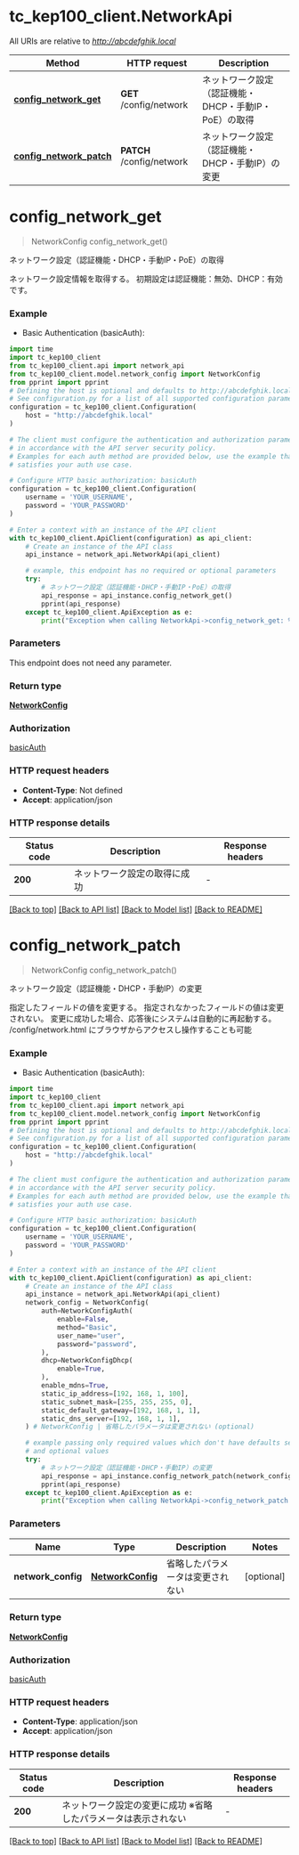 # tc_kep100_client.NetworkApi

All URIs are relative to *http://abcdefghik.local*

Method | HTTP request | Description
------------- | ------------- | -------------
[**config_network_get**](NetworkApi.md#config_network_get) | **GET** /config/network | ネットワーク設定（認証機能・DHCP・手動IP・PoE）の取得
[**config_network_patch**](NetworkApi.md#config_network_patch) | **PATCH** /config/network | ネットワーク設定（認証機能・DHCP・手動IP）の変更


# **config_network_get**
> NetworkConfig config_network_get()

ネットワーク設定（認証機能・DHCP・手動IP・PoE）の取得

ネットワーク設定情報を取得する。   初期設定は認証機能：無効、DHCP：有効です。 

### Example

* Basic Authentication (basicAuth):
```python
import time
import tc_kep100_client
from tc_kep100_client.api import network_api
from tc_kep100_client.model.network_config import NetworkConfig
from pprint import pprint
# Defining the host is optional and defaults to http://abcdefghik.local
# See configuration.py for a list of all supported configuration parameters.
configuration = tc_kep100_client.Configuration(
    host = "http://abcdefghik.local"
)

# The client must configure the authentication and authorization parameters
# in accordance with the API server security policy.
# Examples for each auth method are provided below, use the example that
# satisfies your auth use case.

# Configure HTTP basic authorization: basicAuth
configuration = tc_kep100_client.Configuration(
    username = 'YOUR_USERNAME',
    password = 'YOUR_PASSWORD'
)

# Enter a context with an instance of the API client
with tc_kep100_client.ApiClient(configuration) as api_client:
    # Create an instance of the API class
    api_instance = network_api.NetworkApi(api_client)

    # example, this endpoint has no required or optional parameters
    try:
        # ネットワーク設定（認証機能・DHCP・手動IP・PoE）の取得
        api_response = api_instance.config_network_get()
        pprint(api_response)
    except tc_kep100_client.ApiException as e:
        print("Exception when calling NetworkApi->config_network_get: %s\n" % e)
```


### Parameters
This endpoint does not need any parameter.

### Return type

[**NetworkConfig**](NetworkConfig.md)

### Authorization

[basicAuth](../README.md#basicAuth)

### HTTP request headers

 - **Content-Type**: Not defined
 - **Accept**: application/json


### HTTP response details
| Status code | Description | Response headers |
|-------------|-------------|------------------|
**200** | ネットワーク設定の取得に成功  |  -  |

[[Back to top]](#) [[Back to API list]](../README.md#documentation-for-api-endpoints) [[Back to Model list]](../README.md#documentation-for-models) [[Back to README]](../README.md)

# **config_network_patch**
> NetworkConfig config_network_patch()

ネットワーク設定（認証機能・DHCP・手動IP）の変更

指定したフィールドの値を変更する。 指定されなかったフィールドの値は変更されない。   変更に成功した場合、応答後にシステムは自動的に再起動する。   /config/network.html にブラウザからアクセスし操作することも可能 

### Example

* Basic Authentication (basicAuth):
```python
import time
import tc_kep100_client
from tc_kep100_client.api import network_api
from tc_kep100_client.model.network_config import NetworkConfig
from pprint import pprint
# Defining the host is optional and defaults to http://abcdefghik.local
# See configuration.py for a list of all supported configuration parameters.
configuration = tc_kep100_client.Configuration(
    host = "http://abcdefghik.local"
)

# The client must configure the authentication and authorization parameters
# in accordance with the API server security policy.
# Examples for each auth method are provided below, use the example that
# satisfies your auth use case.

# Configure HTTP basic authorization: basicAuth
configuration = tc_kep100_client.Configuration(
    username = 'YOUR_USERNAME',
    password = 'YOUR_PASSWORD'
)

# Enter a context with an instance of the API client
with tc_kep100_client.ApiClient(configuration) as api_client:
    # Create an instance of the API class
    api_instance = network_api.NetworkApi(api_client)
    network_config = NetworkConfig(
        auth=NetworkConfigAuth(
            enable=False,
            method="Basic",
            user_name="user",
            password="password",
        ),
        dhcp=NetworkConfigDhcp(
            enable=True,
        ),
        enable_mdns=True,
        static_ip_address=[192, 168, 1, 100],
        static_subnet_mask=[255, 255, 255, 0],
        static_default_gateway=[192, 168, 1, 1],
        static_dns_server=[192, 168, 1, 1],
    ) # NetworkConfig | 省略したパラメータは変更されない (optional)

    # example passing only required values which don't have defaults set
    # and optional values
    try:
        # ネットワーク設定（認証機能・DHCP・手動IP）の変更
        api_response = api_instance.config_network_patch(network_config=network_config)
        pprint(api_response)
    except tc_kep100_client.ApiException as e:
        print("Exception when calling NetworkApi->config_network_patch: %s\n" % e)
```


### Parameters

Name | Type | Description  | Notes
------------- | ------------- | ------------- | -------------
 **network_config** | [**NetworkConfig**](NetworkConfig.md)| 省略したパラメータは変更されない | [optional]

### Return type

[**NetworkConfig**](NetworkConfig.md)

### Authorization

[basicAuth](../README.md#basicAuth)

### HTTP request headers

 - **Content-Type**: application/json
 - **Accept**: application/json


### HTTP response details
| Status code | Description | Response headers |
|-------------|-------------|------------------|
**200** | ネットワーク設定の変更に成功   ※省略したパラメータは表示されない  |  -  |

[[Back to top]](#) [[Back to API list]](../README.md#documentation-for-api-endpoints) [[Back to Model list]](../README.md#documentation-for-models) [[Back to README]](../README.md)

